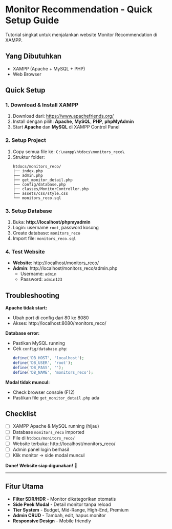 # Monitor Recommendation - Quick Setup Guide

Tutorial singkat untuk menjalankan website Monitor Recommendation di XAMPP.

## Yang Dibutuhkan
- XAMPP (Apache + MySQL + PHP)
- Web Browser

## Quick Setup

### 1. Download & Install XAMPP
1. Download dari: https://www.apachefriends.org/
2. Install dengan pilih: **Apache**, **MySQL**, **PHP**, **phpMyAdmin**
3. Start **Apache** dan **MySQL** di XAMPP Control Panel

### 2. Setup Project
1. Copy semua file ke: `C:\xampp\htdocs\monitors_reco\`
2. Struktur folder:
   ```
   htdocs/monitors_reco/
   ├── index.php
   ├── admin.php
   ├── get_monitor_detail.php
   ├── config/database.php
   ├── classes/MonitorController.php
   ├── assets/css/style.css
   └── monitors_reco.sql
   ```

### 3. Setup Database
1. Buka: **http://localhost/phpmyadmin**
2. Login: username `root`, password kosong
3. Create database: `monitors_reco`
4. Import file: `monitors_reco.sql`

### 4. Test Website
- **Website**: http://localhost/monitors_reco/
- **Admin**: http://localhost/monitors_reco/admin.php
  - Username: `admin`
  - Password: `admin123`

## Troubleshooting

**Apache tidak start:**
- Ubah port di config dari 80 ke 8080
- Akses: http://localhost:8080/monitors_reco/

**Database error:**
- Pastikan MySQL running
- Cek `config/database.php`:
  ```php
  define('DB_HOST', 'localhost');
  define('DB_USER', 'root');
  define('DB_PASS', '');
  define('DB_NAME', 'monitors_reco');
  ```

**Modal tidak muncul:**
- Check browser console (F12)
- Pastikan file `get_monitor_detail.php` ada

## Checklist
- [ ] XAMPP Apache & MySQL running (hijau)
- [ ] Database `monitors_reco` imported
- [ ] File di `htdocs/monitors_reco/`
- [ ] Website terbuka: http://localhost/monitors_reco/
- [ ] Admin panel login berhasil
- [ ] Klik monitor → side modal muncul

**Done! Website siap digunakan! 🎉**

---

## Fitur Utama
- **Filter SDR/HDR** - Monitor dikategorikan otomatis
- **Side Peek Modal** - Detail monitor tanpa reload
- **Tier System** - Budget, Mid-Range, High-End, Premium  
- **Admin CRUD** - Tambah, edit, hapus monitor
- **Responsive Design** - Mobile friendly

